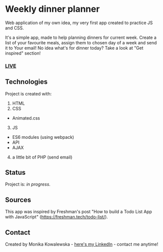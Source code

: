# Weekly dinner planner
Web application of my own idea, my very first app created to practice JS and CSS.

It's a simple app, made to help planning dinners for current week. Create a list of your favourite meals, assign them to chosen day of a week and send it to Your email! No idea what's for dinner today? Take a look at "Get inspired" section!

### [LIVE](http://weeklydinnerplanner.monikakowalewska.pl)

## Technologies
Project is created with:
1. HTML
2. CSS
* Animated.css
3. JS
* ES6 modules (using webpack)
* API
* AJAX
4. a little bit of PHP (send email)


## Status
Project is: _in progress_.

## Sources
This app was inspired by Freshman's post "How to build a Todo List App with JavaScript"
(https://freshman.tech/todo-list/).

## Contact
Created by Monika Kowalewska - [here's my LinkedIn](http://www.linkedin.com/in/mon-kowalewska) - contact me anytime!
